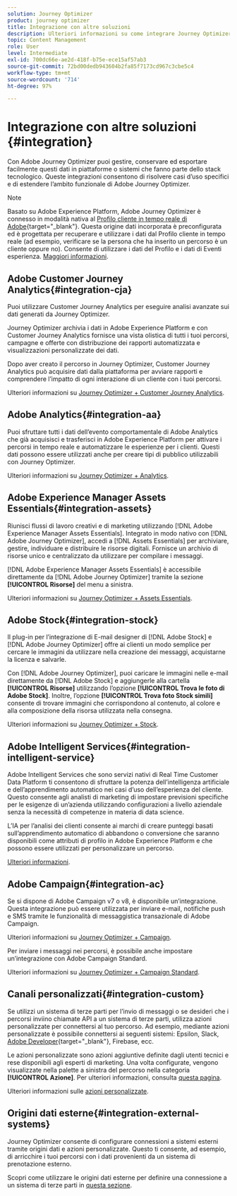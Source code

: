```yaml
---
solution: Journey Optimizer
product: journey optimizer
title: Integrazione con altre soluzioni
description: Ulteriori informazioni su come integrare Journey Optimizer con altre soluzioni
topic: Content Management
role: User
level: Intermediate
exl-id: 700dc66e-ae2d-418f-b75e-ece15af57ab3
source-git-commit: 72bd00dedb943604b2fa85f7173cd967c3cbe5c4
workflow-type: tm+mt
source-wordcount: '714'
ht-degree: 97%

---
```


# Integrazione con altre soluzioni {#integration}

Con Adobe Journey Optimizer puoi gestire, conservare ed esportare facilmente questi dati in piattaforme o sistemi che fanno parte dello stack tecnologico. Queste integrazioni consentono di risolvere casi d’uso specifici e di estendere l’ambito funzionale di Adobe Journey Optimizer.

>[!NOTE]
>
> Basato su Adobe Experience Platform, Adobe Journey Optimizer è connesso in modalità nativa al [Profilo cliente in tempo reale di Adobe](https://experienceleague.adobe.com/docs/experience-platform/profile/home.html?lang=it){target="_blank"}. Questa origine dati incorporata è preconfigurata ed è progettata per recuperare e utilizzare i dati dal Profilo cliente in tempo reale (ad esempio, verificare se la persona che ha inserito un percorso è un cliente oppure no). Consente di utilizzare i dati del Profilo e i dati di Eventi esperienza. [Maggiori informazioni](../datasource/adobe-experience-platform-data-source.md).
>

## Adobe Customer Journey Analytics{#integration-cja}

Puoi utilizzare Customer Journey Analytics per eseguire analisi avanzate sui dati generati da Journey Optimizer.

Journey Optimizer archivia i dati in Adobe Experience Platform e con Customer Journey Analytics fornisce una vista olistica di tutti i tuoi percorsi, campagne e offerte con distribuzione dei rapporti automatizzata e visualizzazioni personalizzate dei dati.

Dopo aver creato il percorso in Journey Optimizer, Customer Journey Analytics può acquisire dati dalla piattaforma per avviare rapporti e comprendere l’impatto di ogni interazione di un cliente con i tuoi percorsi.

Ulteriori informazioni su [Journey Optimizer + Customer Journey Analytics](../reports/cja-ajo.md).

## Adobe Analytics{#integration-aa}

Puoi sfruttare tutti i dati dell’evento comportamentale di Adobe Analytics che già acquisisci e trasferisci in Adobe Experience Platform per attivare i percorsi in tempo reale e automatizzare le esperienze per i clienti. Questi dati possono essere utilizzati anche per creare tipi di pubblico utilizzabili con Journey Optimizer.

Ulteriori informazioni su [Journey Optimizer + Analytics](../event/about-analytics.md).


## Adobe Experience Manager Assets Essentials{#integration-assets}

Riunisci flussi di lavoro creativi e di marketing utilizzando [!DNL Adobe Experience Manager Assets Essentials]. Integrato in modo nativo con [!DNL Adobe Journey Optimizer], accedi a [!DNL Assets Essentials] per archiviare, gestire, individuare e distribuire le risorse digitali. Fornisce un archivio di risorse unico e centralizzato da utilizzare per compilare i messaggi.

[!DNL Adobe Experience Manager Assets Essentials] è accessibile direttamente da [!DNL Adobe Journey Optimizer] tramite la sezione **[!UICONTROL Risorse]** del menu a sinistra.

Ulteriori informazioni su [Journey Optimizer + Assets Essentials](../email/assets-essentials.md).


## Adobe Stock{#integration-stock}

Il plug-in per l’integrazione di E-mail designer di [!DNL Adobe Stock] e [!DNL Adobe Journey Optimizer] offre ai clienti un modo semplice per cercare le immagini da utilizzare nella creazione dei messaggi, acquistarne la licenza e salvarle.

Con [!DNL Adobe Journey Optimizer], puoi caricare le immagini nelle e-mail direttamente da [!DNL Adobe Stock] e aggiungerle alla cartella **[!UICONTROL Risorse]** utilizzando l’opzione **[!UICONTROL Trova le foto di Adobe Stock]**. Inoltre, l’opzione **[!UICONTROL Trova foto Stock simili]** consente di trovare immagini che corrispondono al contenuto, al colore e alla composizione della risorsa utilizzata nella consegna.

Ulteriori informazioni su [Journey Optimizer + Stock](../email/stock.md).


## Adobe Intelligent Services{#integration-intelligent-service}

Adobe Intelligent Services che sono servizi nativi di Real Time Customer Data Platform ti consentono di sfruttare la potenza dell’intelligenza artificiale e dell’apprendimento automatico nei casi d’uso dell’esperienza del cliente. Questo consente agli analisti di marketing di impostare previsioni specifiche per le esigenze di un’azienda utilizzando configurazioni a livello aziendale senza la necessità di competenze in materia di data science.

L’IA per l’analisi dei clienti consente ai marchi di creare punteggi basati sull’apprendimento automatico di abbandono o conversione che saranno disponibili come attributi di profilo in Adobe Experience Platform e che possono essere utilizzati per personalizzare un percorso.

[Ulteriori informazioni](../building-journeys/ai-services-overview.md).


## Adobe Campaign{#integration-ac}

Se si dispone di Adobe Campaign v7 o v8, è disponibile un’integrazione. Questa integrazione può essere utilizzata per inviare e-mail, notifiche push e SMS tramite le funzionalità di messaggistica transazionale di Adobe Campaign.

Ulteriori informazioni su [Journey Optimizer + Campaign](../building-journeys/ajo-ac.md).

Per inviare i messaggi nei percorsi, è possibile anche impostare un’integrazione con Adobe Campaign Standard.

Ulteriori informazioni su [Journey Optimizer + Campaign Standard](../building-journeys/ajo-ac.md).

## Canali personalizzati{#integration-custom}

Se utilizzi un sistema di terze parti per l’invio di messaggi o se desideri che i percorsi inviino chiamate API a un sistema di terze parti, utilizza azioni personalizzate per connettersi al tuo percorso. Ad esempio, mediante azioni personalizzate è possibile connettersi ai seguenti sistemi: Epsilon, Slack, [Adobe Developer](https://developer.adobe.com){target="_blank"}, Firebase, ecc.

Le azioni personalizzate sono azioni aggiuntive definite dagli utenti tecnici e rese disponibili agli esperti di marketing. Una volta configurate, vengono visualizzate nella palette a sinistra del percorso nella categoria **[!UICONTROL Azione]**. Per ulteriori informazioni, consulta [questa pagina](../building-journeys/about-journey-activities.md#action-activities).

Ulteriori informazioni sulle [azioni personalizzate](../action/about-custom-action-configuration.md).

## Origini dati esterne{#integration-external-systems}

Journey Optimizer consente di configurare connessioni a sistemi esterni tramite origini dati e azioni personalizzate. Questo ti consente, ad esempio, di arricchire i tuoi percorsi con i dati provenienti da un sistema di prenotazione esterno.

Scopri come utilizzare le origini dati esterne per definire una connessione a un sistema di terze parti in [questa sezione](../datasource/external-data-sources.md).

